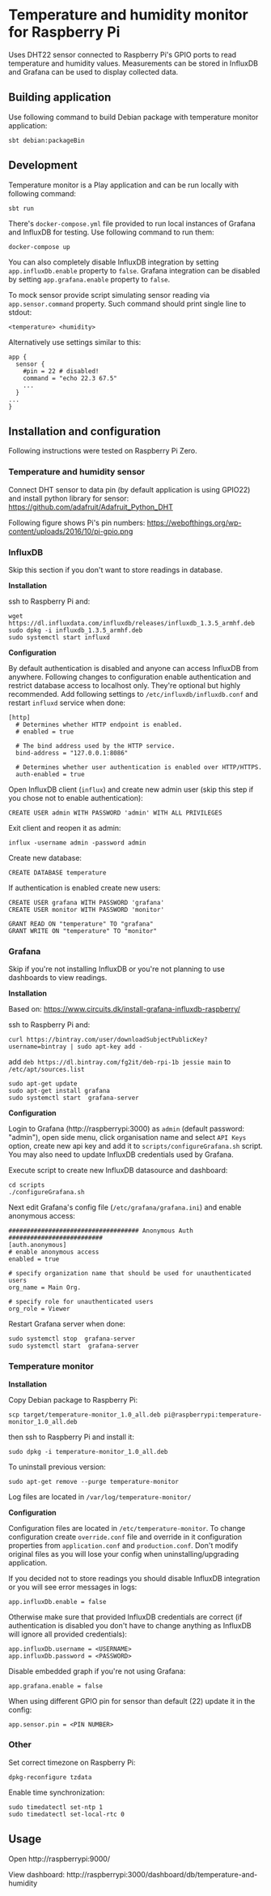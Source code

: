 # Temperature and humidity monitor for Raspberry Pi

Uses DHT22 sensor connected to Raspberry Pi's GPIO ports to read temperature and humidity values.
Measurements can be stored in InfluxDB and Grafana can be used to display collected data.

## Building application

Use following command to build Debian package with temperature monitor application:

`sbt debian:packageBin`

## Development

Temperature monitor is a Play application and can be run locally with following command:

`sbt run`

There's `docker-compose.yml` file provided to run local instances of Grafana and InfluxDB for testing.
Use following command to run them:

`docker-compose up`
 
You can also completely disable InfluxDB integration by setting `app.influxDb.enable` property to `false`.
Grafana integration can be disabled by setting `app.grafana.enable` property to `false`.

To mock sensor provide script simulating sensor reading via `app.sensor.command` property. Such command should print
single line to stdout:

`<temperature> <humidity>`
 
Alternatively use settings similar to this:

```
app {
  sensor {
    #pin = 22 # disabled!
    command = "echo 22.3 67.5"
    ...
  }
...
}
```

## Installation and configuration

Following instructions were tested on Raspberry Pi Zero.

### Temperature and humidity sensor

Connect DHT sensor to data pin (by default application is using GPIO22) and install python library for sensor:
https://github.com/adafruit/Adafruit_Python_DHT

Following figure shows Pi's pin numbers: https://webofthings.org/wp-content/uploads/2016/10/pi-gpio.png

### InfluxDB

Skip this section if you don't want to store readings in database. 

**Installation**

ssh to Raspberry Pi and:

```
wget https://dl.influxdata.com/influxdb/releases/influxdb_1.3.5_armhf.deb
sudo dpkg -i influxdb_1.3.5_armhf.deb
sudo systemctl start influxd
```

**Configuration**

By default authentication is disabled and anyone can access InfluxDB from anywhere. Following changes to configuration
enable authentication and restrict database access to localhost only. They're optional but highly recommended.
Add following settings to `/etc/influxdb/influxdb.conf` and restart `influxd` service when done:

```
[http]
  # Determines whether HTTP endpoint is enabled.
  # enabled = true

  # The bind address used by the HTTP service.
  bind-address = "127.0.0.1:8086"

  # Determines whether user authentication is enabled over HTTP/HTTPS.
  auth-enabled = true
```

Open InfluxDB client (`influx`) and create new admin user (skip this step if you chose not to enable authentication):

`CREATE USER admin WITH PASSWORD 'admin' WITH ALL PRIVILEGES`

Exit client and reopen it as admin:

`influx -username admin -password admin`

Create new database:

`CREATE DATABASE temperature`

If authentication is enabled create new users:

```
CREATE USER grafana WITH PASSWORD 'grafana'
CREATE USER monitor WITH PASSWORD 'monitor'

GRANT READ ON "temperature" TO "grafana"
GRANT WRITE ON "temperature" TO "monitor"
```

### Grafana

Skip if you're not installing InfluxDB or you're not planning to use dashboards to view readings.

**Installation**

Based on: https://www.circuits.dk/install-grafana-influxdb-raspberry/

ssh to Raspberry Pi and:

`curl https://bintray.com/user/downloadSubjectPublicKey?username=bintray | sudo apt-key add -`

add `deb https://dl.bintray.com/fg2it/deb-rpi-1b jessie main` to `/etc/apt/sources.list`

```
sudo apt-get update
sudo apt-get install grafana
sudo systemctl start  grafana-server
```

**Configuration**

Login to Grafana (http://raspberrypi:3000) as `admin` (default password: "admin"), open side menu, click organisation
name and select `API Keys` option, create new api key and add it to `scripts/configureGrafana.sh` script.
You may also need to update InfluxDB credentials used by Grafana.

Execute script to create new InfluxDB datasource and dashboard:

```
cd scripts
./configureGrafana.sh
```

Next edit Grafana's config file (`/etc/grafana/grafana.ini`) and enable anonymous access:

```
#################################### Anonymous Auth ##########################
[auth.anonymous]
# enable anonymous access
enabled = true

# specify organization name that should be used for unauthenticated users
org_name = Main Org.

# specify role for unauthenticated users
org_role = Viewer
```

Restart Grafana server when done:

```
sudo systemctl stop  grafana-server
sudo systemctl start  grafana-server
```

### Temperature monitor

**Installation**

Copy Debian package to Raspberry Pi:

`scp target/temperature-monitor_1.0_all.deb pi@raspberrypi:temperature-monitor_1.0_all.deb`

then ssh to Raspberry Pi and install it:

`sudo dpkg -i temperature-monitor_1.0_all.deb`

To uninstall previous version:

`sudo apt-get remove --purge temperature-monitor`

Log files are located in `/var/log/temperature-monitor/`

**Configuration**

Configuration files are located in `/etc/temperature-monitor`. To change configuration create `override.conf` file and
override in it configuration properties from `application.conf` and `production.conf`. Don't modify original files as
you will lose your config when uninstalling/upgrading application.

If you decided not to store readings you should disable InfluxDB integration or you will see error messages in logs:

```
app.influxDb.enable = false
```

Otherwise make sure that provided InfluxDB credentials are correct (if authentication is disabled you don't have to
change anything as InfluxDB will ignore all provided credentials):

```
app.influxDb.username = <USERNAME>
app.influxDb.password = <PASSWORD>
```

Disable embedded graph if you're not using Grafana:

```
app.grafana.enable = false
```

When using different GPIO pin for sensor than default (22) update it in the config:

```
app.sensor.pin = <PIN NUMBER>
```

### Other

Set correct timezone on Raspberry Pi:

`dpkg-reconfigure tzdata`

Enable time synchronization:

```
sudo timedatectl set-ntp 1
sudo timedatectl set-local-rtc 0
```

## Usage

Open http://raspberrypi:9000/

View dashboard: http://raspberrypi:3000/dashboard/db/temperature-and-humidity
